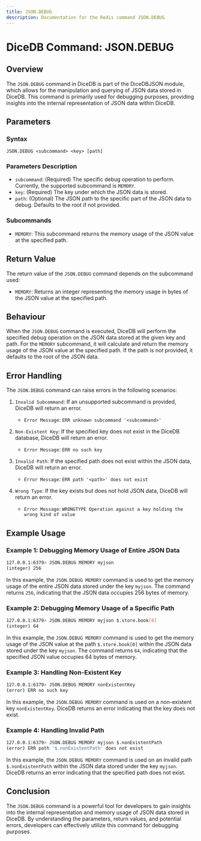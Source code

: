 ```yaml
---
title: JSON.DEBUG
description: Documentation for the Redis command JSON.DEBUG
---
```


# DiceDB Command: JSON.DEBUG

## Overview

The `JSON.DEBUG` command in DiceDB is part of the DiceDBJSON module, which allows for the manipulation and querying of JSON data stored in DiceDB. This command is primarily used for debugging purposes, providing insights into the internal representation of JSON data within DiceDB.

## Parameters

### Syntax

```
JSON.DEBUG <subcommand> <key> [path]
```

### Parameters Description

- `subcommand`: (Required) The specific debug operation to perform. Currently, the supported subcommand is `MEMORY`.
- `key`: (Required) The key under which the JSON data is stored.
- `path`: (Optional) The JSON path to the specific part of the JSON data to debug. Defaults to the root if not provided.

### Subcommands

- `MEMORY`: This subcommand returns the memory usage of the JSON value at the specified path.

## Return Value

The return value of the `JSON.DEBUG` command depends on the subcommand used:

- `MEMORY`: Returns an integer representing the memory usage in bytes of the JSON value at the specified path.

## Behaviour

When the `JSON.DEBUG` command is executed, DiceDB will perform the specified debug operation on the JSON data stored at the given key and path. For the `MEMORY` subcommand, it will calculate and return the memory usage of the JSON value at the specified path. If the path is not provided, it defaults to the root of the JSON data.

## Error Handling

The `JSON.DEBUG` command can raise errors in the following scenarios:

1. `Invalid Subcommand`: If an unsupported subcommand is provided, DiceDB will return an error.

   - `Error Message`: `ERR unknown subcommand '<subcommand>'`

1. `Non-Existent Key`: If the specified key does not exist in the DiceDB database, DiceDB will return an error.

   - `Error Message`: `ERR no such key`

1. `Invalid Path`: If the specified path does not exist within the JSON data, DiceDB will return an error.

   - `Error Message`: `ERR path '<path>' does not exist`

1. `Wrong Type`: If the key exists but does not hold JSON data, DiceDB will return an error.

   - `Error Message`: `WRONGTYPE Operation against a key holding the wrong kind of value`

## Example Usage

### Example 1: Debugging Memory Usage of Entire JSON Data

```sh
127.0.0.1:6379> JSON.DEBUG MEMORY myjson
(integer) 256
```

In this example, the `JSON.DEBUG MEMORY` command is used to get the memory usage of the entire JSON data stored under the key `myjson`. The command returns `256`, indicating that the JSON data occupies 256 bytes of memory.

### Example 2: Debugging Memory Usage of a Specific Path

```sh
127.0.0.1:6379> JSON.DEBUG MEMORY myjson $.store.book[0]
(integer) 64
```

In this example, the `JSON.DEBUG MEMORY` command is used to get the memory usage of the JSON value at the path `$.store.book[0]` within the JSON data stored under the key `myjson`. The command returns `64`, indicating that the specified JSON value occupies 64 bytes of memory.

### Example 3: Handling Non-Existent Key

```sh
127.0.0.1:6379> JSON.DEBUG MEMORY nonExistentKey
(error) ERR no such key
```

In this example, the `JSON.DEBUG MEMORY` command is used on a non-existent key `nonExistentKey`. DiceDB returns an error indicating that the key does not exist.

### Example 4: Handling Invalid Path

```sh
127.0.0.1:6379> JSON.DEBUG MEMORY myjson $.nonExistentPath
(error) ERR path '$.nonExistentPath' does not exist
```

In this example, the `JSON.DEBUG MEMORY` command is used on an invalid path `$.nonExistentPath` within the JSON data stored under the key `myjson`. DiceDB returns an error indicating that the specified path does not exist.

## Conclusion

The `JSON.DEBUG` command is a powerful tool for developers to gain insights into the internal representation and memory usage of JSON data stored in DiceDB. By understanding the parameters, return values, and potential errors, developers can effectively utilize this command for debugging purposes.

